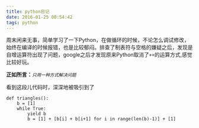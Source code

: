 ```yaml
---
title: python日记
date: 2016-01-25 00:54:42
tags: python
---
```


周末闲来无事，简单学习了一下Python，在做循环的时候，不论怎么调试修改，始终在编译的时候报错，也是比较郁闷。排查了制表符与空格的嫌疑之后，发现是自增运算符出现了问题，google之后才发现原来Python取消了`++`的运算方式,感觉比较好玩。

__正如所言：__*`只用一种方式解决问题`*

看到这段儿代码时，深深地被吸引到了

    def triangles():
	    b = [1]
	    while True:
	        yield b
	        b = [1] + [b[i] + b[i+1] for i in range(len(b)-1)] + [1]
	
